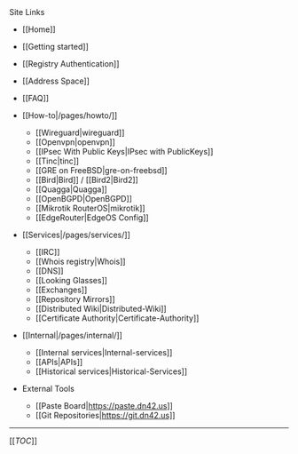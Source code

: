 <div class='toc-title'>Site Links</div>

 * [[Home]]
  * [[Getting started]]
  * [[Registry Authentication]]
  * [[Address Space]]
  * [[FAQ]]

* [[How-to|/pages/howto/]]
  * [[Wireguard|wireguard]]
  * [[Openvpn|openvpn]]
  * [[IPsec With Public Keys|IPsec with PublicKeys]]
  * [[Tinc|tinc]]
  * [[GRE on FreeBSD|gre-on-freebsd]]
  * [[Bird|Bird]] / [[Bird2|Bird2]]
  * [[Quagga|Quagga]]
  * [[OpenBGPD|OpenBGPD]]
  * [[Mikrotik RouterOS|mikrotik]]
  * [[EdgeRouter|EdgeOS Config]]

* [[Services|/pages/services/]]
  * [[IRC]]
  * [[Whois registry|Whois]]
  * [[DNS]]
  * [[Looking Glasses]]
  * [[Exchanges]]
  * [[Repository Mirrors]]
  * [[Distributed Wiki|Distributed-Wiki]]
  * [[Certificate Authority|Certificate-Authority]]

* [[Internal|/pages/internal/]]
  * [[Internal services|Internal-services]]
  * [[APIs|APIs]]
  * [[Historical services|Historical-Services]]

* External Tools
  * [[Paste Board|https://paste.dn42.us]]
  * [[Git Repositories|https://git.dn42.us]]

--------------

[[_TOC_]]